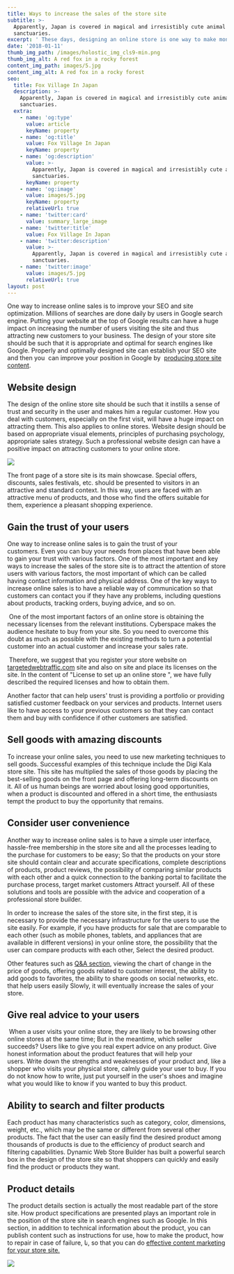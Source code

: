 ```yaml
---
title: Ways to increase the sales of the store site
subtitle: >-
  Apparently, Japan is covered in magical and irresistibly cute animal
  sanctuaries.
excerpt: ' These days, designing an online store is one way to make money. But once you build your store, you should not leave it alone. You need to try to increase your online sales, but how? In this content, we will tell you important points about ways to increase online sales. Stay with us.'
date: '2018-01-11'
thumb_img_path: /images/holostic_img_cls9-min.png
thumb_img_alt: A red fox in a rocky forest
content_img_path: images/5.jpg
content_img_alt: A red fox in a rocky forest
seo:
  title: Fox Village In Japan
  description: >-
    Apparently, Japan is covered in magical and irresistibly cute animal
    sanctuaries.
  extra:
    - name: 'og:type'
      value: article
      keyName: property
    - name: 'og:title'
      value: Fox Village In Japan
      keyName: property
    - name: 'og:description'
      value: >-
        Apparently, Japan is covered in magical and irresistibly cute animal
        sanctuaries.
      keyName: property
    - name: 'og:image'
      value: images/5.jpg
      keyName: property
      relativeUrl: true
    - name: 'twitter:card'
      value: summary_large_image
    - name: 'twitter:title'
      value: Fox Village In Japan
    - name: 'twitter:description'
      value: >-
        Apparently, Japan is covered in magical and irresistibly cute animal
        sanctuaries.
    - name: 'twitter:image'
      value: images/5.jpg
      relativeUrl: true
layout: post
---
```

One way to increase online sales is to improve your SEO and
site optimization. Millions of searches are done daily by users in Google
search engine. Putting your website at the top of Google results can have
a huge impact on increasing the number of users visiting the site and thus
attracting new customers to your business. The design of your store site
should be such that it is appropriate and optimal for search engines like
Google. Properly and optimally designed site can establish your SEO site
and then you  can improve your position in Google by  [producing store site content](https://www.webpouya.com/blog/content-marketing-tips-for-online-shop).

## Website design

The design of the online store site should be such that it
instills a sense of trust and security in the user and makes him a regular
customer. How you deal with customers, especially on the first visit, will
have a huge impact on attracting them. This also applies to online
stores. Website design should be based on appropriate visual elements,
principles of purchasing psychology, appropriate sales strategy. Such a
professional website design can have a positive impact on attracting customers
to your online store.

![](/images/US%20State%20Targeted%20Website%20Traffic%20Buy-50df0db2.png)

The front page of a store site is its main
showcase. Special offers, discounts, sales festivals, etc. should be
presented to visitors in an attractive and standard context. In this way,
users are faced with an attractive menu of products, and those who find the
offers suitable for them, experience a pleasant shopping experience.

## Gain the trust of your users

One way to increase online sales is to gain
the trust of your customers. Even you can buy your needs from places that
have been able to gain your trust with various factors. One of the most
important and key ways to increase the sales of the store site is to attract
the attention of store users with various factors, the most important of which
can be called having contact information and physical address. One of the
key ways to increase online sales is to have a reliable way of communication so
that customers can contact you if they have any problems, including questions
about products, tracking orders, buying advice, and so on.

 One of the most important factors of an online store
is obtaining the necessary licenses from the relevant
institutions. Cyberspace makes the audience hesitate to buy from your
site. So you need to overcome this doubt as much as possible with the
existing methods to turn a potential customer into an actual customer and
increase your sales rate.

 Therefore, we suggest that you register your store website on [targetedwebtraffic.com](https://www.targetedwebtraffic.com/) site and also on site and place its licenses on the site. In the content of "License to set up an online store ", we have fully described the required licenses and how to obtain them.

Another factor that can help users' trust is providing a
portfolio or providing satisfied customer feedback on your services and
products. Internet users like to have access to your previous customers so
that they can contact them and buy with confidence if other customers are
satisfied.

## Sell goods with amazing discounts

To increase your online sales, you need to use new marketing
techniques to sell goods. Successful examples of this technique include
the Digi Kala store site. This site has multiplied the sales of those
goods by placing the best-selling goods on the front page and offering
long-term discounts on it. All of us human beings are worried about losing
good opportunities, when a product is discounted and offered in a short time,
the enthusiasts tempt the product to buy the opportunity that remains.

## Consider user convenience

Another way to increase online sales is to have a simple
user interface, hassle-free membership in the store site and all the processes
leading to the purchase for customers to be easy; So that the products on
your store site should contain clear and accurate specifications, complete
descriptions of products, product reviews, the possibility of comparing similar
products with each other and a quick connection to the banking portal to
facilitate the purchase process, target market customers Attract
yourself. All of these solutions and tools are possible with the advice
and cooperation of a professional store builder.

In order to increase the sales of the store site, in the
first step, it is necessary to provide the necessary infrastructure for the
users to use the site easily. For example, if you have products for sale
that are comparable to each other (such as mobile phones, tablets, and
appliances that are available in different versions) in your online store, the
possibility that the user can compare products with each other, Select the
desired product.

Other features such as [Q\&A section](https://www.seo25.com/tutorial-how-can-i-buy-visitors-for-my-website/), viewing the chart of change in the price of goods, offering goods
related to customer interest, the ability to add goods to favorites, the
ability to share goods on social networks, etc. that help users easily Slowly,
it will eventually increase the sales of your store.

## Give real advice to your users

 When a user visits your online store, they are likely
to be browsing other online stores at the same time; But in the meantime,
which seller succeeds? Users like to give you real expert advice on any
product. Give honest information about the product features that will help
your users. Write down the strengths and weaknesses of your product and,
like a shopper who visits your physical store, calmly guide your user to
buy. If you do not know how to write, just put yourself in the user's
shoes and imagine what you would like to know if you wanted to buy this
product.

## Ability to search and filter products

Each product has many characteristics such as category,
color, dimensions, weight, etc., which may be the same or different from
several other products. The fact that the user can easily find the desired
product among thousands of products is due to the efficiency of product search
and filtering capabilities. Dynamic Web Store Builder has built a powerful
search box in the design of the store site so that shoppers can quickly and easily
find the product or products they want.



## Product details

The product details section is actually the most readable
part of the store site. How product specifications are presented plays an
important role in the position of the store site in search engines such as
Google. In this section, in addition to technical information about the
product, you can publish content such as instructions for use, how to make the
product, how to repair in case of failure, تا, so that you can do [effective content marketing for
your store site.](https://www.uen.org/lessonplan/view/47968)





![](https://www.targetedwebtraffic.com/wp-content/uploads/2021/01/Our-Platform-Network.png)
